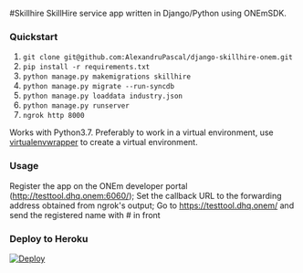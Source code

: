 #Skillhire
SkillHire service app written in Django/Python using ONEmSDK.

### Quickstart

1. `git clone git@github.com:AlexandruPascal/django-skillhire-onem.git`
2. `pip install -r requirements.txt`
3. `python manage.py makemigrations skillhire`
4. `python manage.py migrate --run-syncdb`
5. `python manage.py loaddata industry.json`
6. `python manage.py runserver`
7. `ngrok http 8000`

Works with Python3.7. Preferably to work in a virtual environment, use [virtualenvwrapper](https://virtualenvwrapper.readthedocs.io) to create a virtual environment.

### Usage

Register the app on the ONEm developer portal (http://testtool.dhq.onem:6060/);
Set the callback URL to the forwarding address obtained from ngrok's output;
Go to https://testtool.dhq.onem/ and send the registered name with # in front

### Deploy to Heroku

[![Deploy](https://www.herokucdn.com/deploy/button.svg)](https://heroku.com/deploy)
